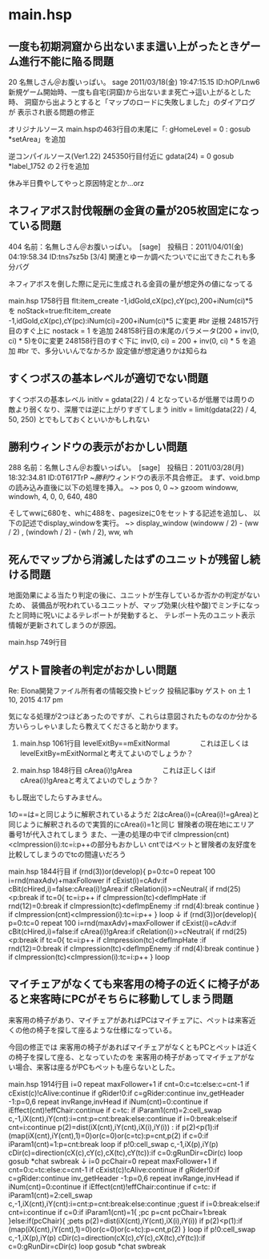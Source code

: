 # main.hsp


## 一度も初期洞窟から出ないまま這い上がったときゲーム進行不能に陥る問題
20 名無しさん＠お腹いっぱい。 sage 2011/03/18(金) 19:47:15.15 ID:hOP/Lnw6
新規ゲーム開始時、一度も自宅(洞窟)から出ないまま死亡->這い上がるとした時、
洞窟から出ようとすると「マップのロードに失敗しました」のダイアログが
表示され嵌る問題の修正

オリジナルソース
main.hspの463行目の末尾に「: gHomeLevel = 0 : gosub *setArea」を追加

逆コンパイルソース(Ver1.22)
245350行目付近に
gdata(24) = 0
gosub *label_1752
の２行を追加

休み半日費やしてやっと原因特定とか…orz

## ネフィアボス討伐報酬の金貨の量が205枚固定になっている問題
404 名前：名無しさん＠お腹いっぱい。　[sage]　投稿日：2011/04/01(金) 04:19:58.34 ID:tns7sz5b [3/4]
関連とゆーか調べたついでに出てきたこれも多分バグ

ネフィアボスを倒した際に足元に生成される金貨の量が想定外の値になってる

main.hsp 1758行目
flt:item_create -1,idGold,cX(pc),cY(pc),200+iNum(ci)*5
を
noStack=true:flt:item_create -1,idGold,cX(pc),cY(pc):iNum(ci)=200+iNum(ci)*5
に変更
#br
逆根
248157行目のすぐ上に
nostack = 1
を追加
248158行目の末尾のパラメータ(200 + inv(0, ci) * 5)を0に変更
248158行目のすぐ下に
inv(0, ci) = 200 + inv(0, ci) * 5
を追加
#br
で、多分いいんでなかろか
設定値が想定通りかは知らね

## すくつボスの基本レベルが適切でない問題
すくつボスの基本レベル
initlv = gdata(22) / 4
となっているが低層では周りの敵より弱くなり、深層では逆に上がりすぎてしまう
initlv = limit(gdata(22) / 4, 50, 250)
とでもしておくといいかもしれない

## 勝利ウィンドウの表示がおかしい問題
288 名前：名無しさん＠お腹いっぱい。　[sage]　投稿日：2011/03/28(月) 18:32:34.81 ID:0T617TrP
~*勝利*ウィンドウの表示不具合修正。
まず、void.bmpの読み込み直後に以下の処理を挿入。
~> pos 0, 0
~> gzoom windoww, windowh, 4, 0, 0, 640, 480

そしてwwに680を、whに488を、pagesizeに0をセットする記述を追加し、
以下の記述でdisplay_windowを実行。
~> display_window (windoww / 2) - (ww / 2) , (windowh / 2) - (wh / 2), ww, wh

## 死んでマップから消滅したはずのユニットが残留し続ける問題
地面効果による当たり判定の後に、ユニットが生存しているか否かの判定がないため、
装備品が呪われているユニットが、マップ効果(火柱や酸)でミンチになったと同時に呪いによるテレポートが発動すると、
テレポート先のユニット表示情報が更新されてしまうのが原因。

main.hsp 749行目

## ゲスト冒険者の判定がおかしい問題
Re: Elona開発ファイル所有者の情報交換トピック
投稿記事by ゲスト on 土 1 10, 2015 4:17 pm

気になる処理が2つほどあったのですが、これらは意図されたものなのか分かる方いらっしゃいましたら教えてくださると助かります。

1. main.hsp 1061行目 levelExitBy==mExitNormal
　　　　これは正しくはlevelExitBy=mExitNormalと考えてよいのでしょうか？

2. main.hsp 1848行目 cArea(i)!gArea
　　　　これは正しくはif cArea(i)!gAreaと考えてよいのでしょうか？

もし既出でしたらすみません。


1の==は=と同じように解釈されているようだ
2はcArea(i)=(cArea(i)!=gArea)と同じように解釈されるので実質的にcArea(i)=1と同じ
冒険者の現在地にエリア番号1が代入されてしまう
また、一連の処理の中でif cImpression(cnt)<cImpression(i):tc=i:p++の部分もおかしい
cntではペットと冒険者の友好度を比較してしまうのでtcの間違いだろう


main.hsp 1844行目
  if (rnd(3))or(develop){
    p=0:tc=0
    repeat 100
    i=rnd(maxAdv)+maxFollower
    if cExist(i)=cAdv:if cBit(cHired,i)=false:cArea(i)!gArea:if cRelation(i)>=cNeutral{
      if rnd(25)<p:break
      if tc=0{
        tc=i:p++
        if cImpression(tc)<defImpHate :if rnd(12)=0:break
        if cImpression(tc)<defImpEnemy :if rnd(4):break
        continue
        }
      if cImpression(cnt)<cImpression(i):tc=i:p++
      }
    loop
↓
  if (rnd(3))or(develop){
    p=0:tc=0
    repeat 100
    i=rnd(maxAdv)+maxFollower
    if cExist(i)=cAdv:if cBit(cHired,i)=false:if cArea(i)!gArea:if cRelation(i)>=cNeutral{
      if rnd(25)<p:break
      if tc=0{
        tc=i:p++
        if cImpression(tc)<defImpHate :if rnd(12)=0:break
        if cImpression(tc)<defImpEnemy :if rnd(4):break
        continue
        }
      if cImpression(tc)<cImpression(i):tc=i:p++
      }
    loop
## マイチェアがなくても来客用の椅子の近くに椅子があると来客時にPCがそちらに移動してしまう問題

来客用の椅子があり、マイチェアがあればPCはマイチェアに、ペットは来客近くの他の椅子を探して座るような仕様になっている。

今回の修正では
来客用の椅子があればマイチェアがなくともPCとペットは近くの椅子を探して座る、となっていたのを
来客用の椅子があってマイチェアがない場合、来客は座るがPCもペットも座らないとした。


main.hsp 1914行目
  i=0
  repeat maxFollower+1
  if cnt=0:c=tc:else:c=cnt-1
  if cExist(c)!cAlive:continue
  if gRider!0:if c=gRider:continue
  inv_getHeader -1:p=0,6
  repeat invRange,invHead
  if iNum(cnt)=0:continue
  if iEffect(cnt)!effChair:continue
  if c=tc: if iParam1(cnt)=2:cell_swap c,-1,iX(cnt),iY(cnt):i=cnt:p=cnt:break:else:continue
  if i=0:break:else:if cnt=i:continue
  p(2)=dist(iX(cnt),iY(cnt),iX(i),iY(i)) : if p(2)<p(1):if (map(iX(cnt),iY(cnt),1)=0)or(c=0)or(c=tc):p=cnt,p(2)
  if c=0:if iParam1(cnt)=1:p=cnt:break
  loop
  if p!0:cell_swap c,-1,iX(p),iY(p)
  cDir(c)=direction(cX(c),cY(c),cX(tc),cY(tc)):if c=0:gRunDir=cDir(c)
  loop
  gosub *chat
  swbreak
↓
  i=0
  pcChair=0
  repeat maxFollower+1
  if cnt=0:c=tc:else:c=cnt-1
  if cExist(c)!cAlive:continue
  if gRider!0:if c=gRider:continue
  inv_getHeader -1:p=0,6
  repeat invRange,invHead
  if iNum(cnt)=0:continue
  if iEffect(cnt)!effChair:continue
  if c=tc: if iParam1(cnt)=2:cell_swap c,-1,iX(cnt),iY(cnt):i=cnt:p=cnt:break:else:continue ;guest
  if i=0:break:else:if cnt=i:continue
  if c=0:if iParam1(cnt)=1{ ;pc
    p=cnt
    pcChair=1:break
  }else:if(pcChair){  ;pets
    p(2)=dist(iX(cnt),iY(cnt),iX(i),iY(i)) 
    if p(2)<p(1):if (map(iX(cnt),iY(cnt),1)=0)or(c=0)or(c=tc):p=cnt,p(2)
  }
  loop
  if p!0:cell_swap c,-1,iX(p),iY(p)
  cDir(c)=direction(cX(c),cY(c),cX(tc),cY(tc)):if c=0:gRunDir=cDir(c)
  loop
  gosub *chat
  swbreak

